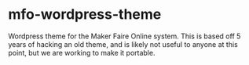 # mfo-wordpress-theme
Wordpress theme for the Maker Faire Online system. This is based off 5 years of hacking an old theme, and is likely not useful to anyone at this point, but we are working to make it portable.
